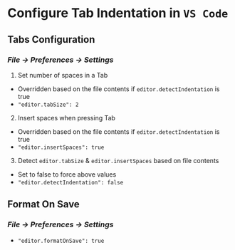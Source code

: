 # Configure Tab Indentation in `VS Code`

## Tabs Configuration

### _File -> Preferences -> Settings_

1. Set number of spaces in a Tab
  - Overridden based on the file contents if `editor.detectIndentation` is true
  - `"editor.tabSize": 2`
2. Insert spaces when pressing Tab
  - Overridden based on the file contents if `editor.detectIndentation` is true
  - `"editor.insertSpaces": true`
3. Detect `editor.tabSize` & `editor.insertSpaces` based on file contents
  - Set to false to force above values
  - `"editor.detectIndentation": false`

## Format On Save

### _File -> Preferences -> Settings_
- `"editor.formatOnSave": true`

